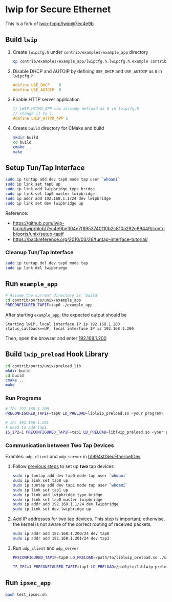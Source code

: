 # lwip for Secure Ethernet

This is a fork of [lwip-tcpip/lwip@7ec4e9b](https://github.com/lwip-tcpip/lwip/blob/7ec4e9be304e7f8953740f10b2c810a292e89449)

## Build `lwip`

1. Create `lwipcfg.h` under `contrib/examples/example_app` directory

    ```bash
    cp contrib/examples/example_app/lwipcfg.h.lwipcfg.h.example contrib/examples/example_app/lwipcfg.h
    ```

2. Disable DHCP and AUTOIP by defining `USE_DHCP` and `USE_AUTOIP` as `0` in `lwipcfg.h`

    ```c
    #define USE_DHCP    0
    #define USE_AUTOIP  0
    ```

3. Enable HTTP server application

    ```c
    // LWIP_HTTPD_APP has already defined as 0 in lwipcfg.h
    // change it to 1
    #define LWIP_HTTPD_APP 1
    ```

4. Create `build` directory for CMake and build

    ```bash
    mkdir build
    cd build
    cmake ..
    make
    ```

## Setup Tun/Tap Interface

```bash
sudo ip tuntap add dev tap0 mode tap user `whoami`
sudo ip link set tap0 up
sudo ip link add lwipbridge type bridge
sudo ip link set tap0 master lwipbridge
sudo ip addr add 192.168.1.1/24 dev lwipbridge
sudo ip link set dev lwipbridge up
```

Reference:

- <https://github.com/lwip-tcpip/lwip/blob/7ec4e9be304e7f8953740f10b2c810a292e89449/contrib/ports/unix/setup-tapif>
- <https://backreference.org/2010/03/26/tuntap-interface-tutorial/>

### Cleanup Tun/Tap Interface

```bash
sudo ip tuntap del dev tap0 mode tap
sudo ip link del lwipbridge
```

## Run `example_app`

```bash
# Assume the current directory is `build`
cd contrib/ports/unix/example_app
PRECONFIGURED_TAPIF=tap0 ./example_app
```

After starting `example_app`, the expected output should be

```text
Starting lwIP, local interface IP is 192.168.1.200
status_callback==UP, local interface IP is 192.168.1.200
```

Then, open the browser and enter [192.168.1.200](http://192.168.1.200)

## Build `lwip_preload` Hook Library

```bash
cd contrib/ports/unix/preload_lib
mkdir build
cd build
cmake ..
make
```

### Run Programs

```bash
# IP: 192.168.1.200
PRECONFIGURED_TAPIF=tap0 LD_PRELOAD=liblwip_preload.so <your program>

# IP: 192.168.1.201
# need to add tap1
IS_IP2=1 PRECONFIGURED_TAPIF=tap1 LD_PRELOAD=liblwip_preload.so <your program>
```

### Communication between Two Tap Devices

Examles: `udp_client` and `udp_server` in [h1994st/SecEthernetDev](https://github.com/h1994st/SecEthernetDev/tree/master/can_udp)

1. Follow [previous steps](#setup-tuntap-interface) to set up ***two*** tap devices

    ```bash
    sudo ip tuntap add dev tap0 mode tap user `whoami`
    sudo ip link set tap0 up
    sudo ip tuntap add dev tap1 mode tap user `whoami`
    sudo ip link set tap1 up
    sudo ip link add lwipbridge type bridge
    sudo ip link set tap0 master lwipbridge
    sudo ip addr add 192.168.1.1/24 dev lwipbridge
    sudo ip link set dev lwipbridge up
    ```

2. Add IP addresses for two tap devices. This step is important; otherwise, the kernel is not aware of the correct routing of received packets.

    ```bash
    sudo ip addr add 192.168.1.200/24 dev tap0
    sudo ip addr add 192.168.1.201/24 dev tap1
    ```

3. Run `udp_client` and `udp_server`

    ```bash
    PRECONFIGURED_TAPIF=tap0 LD_PRELOAD=/path/to/liblwip_preload.so ./udp_server

    IS_IP2=1 PRECONFIGURED_TAPIF=tap1 LD_PRELOAD=/path/to/liblwip_preload.so ./udp_client -b /path/to/can_frames.pcap
    ```

## Run `ipsec_app`

```bash
bash test_ipsec.sh
```
